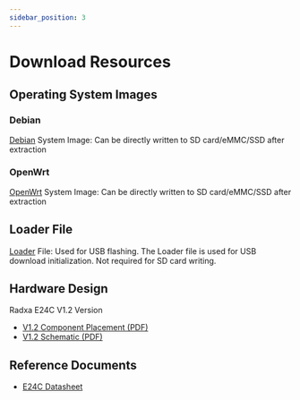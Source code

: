 ```yaml
---
sidebar_position: 3
---
```


# Download Resources

## Operating System Images

### Debian

[Debian](https://github.com/radxa-build/radxa-rk3528/releases/download/rsdk-t2/radxa-rk3528_bookworm_cli_t2.output.img.xz) System Image: Can be directly written to SD card/eMMC/SSD after extraction

### OpenWrt

[OpenWrt](https://dl.radxa.com/e/e24c/images/openwrt_rk3528_e24c_R25.05.07_k6.1.115-rk35xx-flippy-2505a.7z) System Image: Can be directly written to SD card/eMMC/SSD after extraction

## Loader File

[Loader](https://dl.radxa.com/rock2/images/loader/rk3528_spl_loader_v1.07.104.bin) File: Used for USB flashing. The Loader file is used for USB download initialization. Not required for SD card writing.

## Hardware Design

Radxa E24C V1.2 Version

- [V1.2 Component Placement (PDF)](https://dl.radxa.com/e/e24c/docs/radxa_e24c_v1200_components_placement.pdf)
- [V1.2 Schematic (PDF)](https://dl.radxa.com/e/e24c/docs/radxa_e24c_v1200_schematic.pdf)

## Reference Documents

- [E24C Datasheet](https://dl.radxa.com/e/e24c/docs/rad-doc-0116_radxa_e24c_product_brief__revision_1.1_gc0fb69b.pdf)
